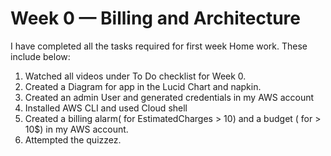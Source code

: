 # Week 0 — Billing and Architecture

I have completed all the tasks required for  first week Home work. These include below:
1. Watched all videos  under To Do checklist for Week 0.
2. Created a Diagram for app in the Lucid Chart  and napkin.
3. Created an admin User and generated credentials in my AWS account
4. Installed AWS CLI and used Cloud shell
5. Created a billing alarm(	for EstimatedCharges > 10) and a budget ( for > 10$) in my AWS account.
6. Attempted the quizzez.
